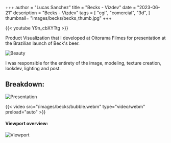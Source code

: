  +++
author = "Lucas Sanchez"
title = "Becks - Vizdev"
date = "2023-06-21"
description = "Becks - Vizdev"
tags = [
    "cgi",
    "comercial",
    "3d",
]
thumbnail= "images/becks/becks_thumb.jpg"
+++

{{< youtube Y9n_cbXYTtg >}}

Product Visualization that I developed at Oitorama Filmes for presentation at the Brazilian launch of Beck's beer.

![Beauty](/images/becks/becks01.jpg)

I was responsible for the entirety of the image, modeling, texture creation, lookdev, lighting and post.

## Breakdown:

![Presentation](/images/becks/becks02.jpg)

{{< video src="/images/becks/bubble.webm" type="video/webm" preload="auto" >}}

#### Viewport overview:

![Viewport](/images/becks/becks03.jpg)
